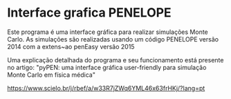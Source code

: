 # Interface grafica PENELOPE


Este programa é uma interface gráfica para realizar simulações Monte Carlo. As simulações são realizadas usando um código PENELOPE versão 2014 com a extens~ao penEasy versão 2015

Uma explicação detalhada do programa e seu funcionamento está presente no artigo: "pyPEN: uma interface gráfica user-friendly para simulação Monte Carlo em física médica"

https://www.scielo.br/j/rbef/a/w33R7jZWq6YML46x63frHKj/?lang=pt
